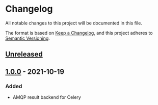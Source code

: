 # Changelog
All notable changes to this project will be documented in this file.

The format is based on [Keep a Changelog](https://keepachangelog.com/en/1.0.0/),
and this project adheres to [Semantic Versioning](https://semver.org/spec/v2.0.0.html).

## [Unreleased]

## [1.0.0] - 2021-10-19
### Added
- AMQP result backend for Celery

[Unreleased]: https://github.com/anexia-it/celery-amqp-backend/compare/1.0.0...HEAD
[1.0.0]: https://github.com/anexia-it/celery-amqp-backend/releases/tag/1.0.0
